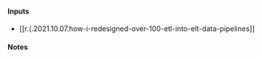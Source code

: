 

#### Inputs

- [[r.(.2021.10.07.how-i-redesigned-over-100-etl-into-elt-data-pipelines]]

#### Notes

